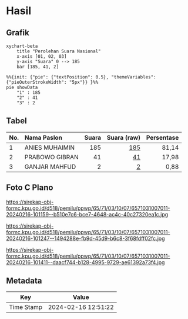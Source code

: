 # Hasil

## Grafik

```mermaid
xychart-beta
    title "Perolehan Suara Nasional"
    x-axis [01, 02, 03]
    y-axis "Suara" 0 --> 185
    bar [185, 41, 2]
```

```mermaid
%%{init: {"pie": {"textPosition": 0.5}, "themeVariables": {"pieOuterStrokeWidth": "5px"}} }%%
pie showData
    "1" : 185
    "2" : 41
    "3" : 2
```

## Tabel

| No. | Nama Paslon    | Suara | Suara (raw) | Persentase |
|:--- |:-------------- | -----:| -----------:| ----------:|
| 1   | ANIES MUHAIMIN | 185   | [185][p-1]  | 81,14      |
| 2   | PRABOWO GIBRAN | 41    | [41][p-2]   | 17,98      |
| 3   | GANJAR MAHFUD  | 2     | [2][p-3]    | 0,88       |


[p-1]: https://github.com/gigit-pemilu/pemilu-2024/blob/main/pilpres/hitung-suara/sub/65-kalimantan-utara/sub/71-kota-tarakan/sub/03-tarakan-timur/sub/1007-mamburungan-timur/sub/011-tps/sub/paslon-1.txt
[p-2]: https://github.com/gigit-pemilu/pemilu-2024/blob/main/pilpres/hitung-suara/sub/65-kalimantan-utara/sub/71-kota-tarakan/sub/03-tarakan-timur/sub/1007-mamburungan-timur/sub/011-tps/sub/paslon-2.txt
[p-3]: https://github.com/gigit-pemilu/pemilu-2024/blob/main/pilpres/hitung-suara/sub/65-kalimantan-utara/sub/71-kota-tarakan/sub/03-tarakan-timur/sub/1007-mamburungan-timur/sub/011-tps/sub/paslon-3.txt

## Foto C Plano

https://sirekap-obj-formc.kpu.go.id/d518/pemilu/ppwp/65/71/03/10/07/6571031007011-20240216-101159--b510e7c6-bce7-4648-ac4c-40c27320ea1c.jpg

https://sirekap-obj-formc.kpu.go.id/d518/pemilu/ppwp/65/71/03/10/07/6571031007011-20240216-101247--1494288e-fb9d-45d9-b6c8-3f68fdff02fc.jpg

https://sirekap-obj-formc.kpu.go.id/d518/pemilu/ppwp/65/71/03/10/07/6571031007011-20240216-101411--daacf744-b128-4995-9729-ae61392a73f4.jpg


## Metadata

| Key        | Value               |
| ---------- | ------------------- |
| Time Stamp | 2024-02-16 12:51:22 |



